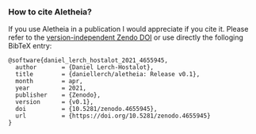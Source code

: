 
### How to cite Aletheia?

If you use Aletheia in a publication I would appreciate if you cite it. Please
refer to the [version-independent Zendo DOI](https://zenodo.org/record/4655945) 
or use directly the folloging BibTeX entry:

```
@software{daniel_lerch_hostalot_2021_4655945,
  author       = {Daniel Lerch-Hostalot},
  title        = {daniellerch/aletheia: Release v0.1},
  month        = apr,
  year         = 2021,
  publisher    = {Zenodo},
  version      = {v0.1},
  doi          = {10.5281/zenodo.4655945},
  url          = {https://doi.org/10.5281/zenodo.4655945}
}
```
